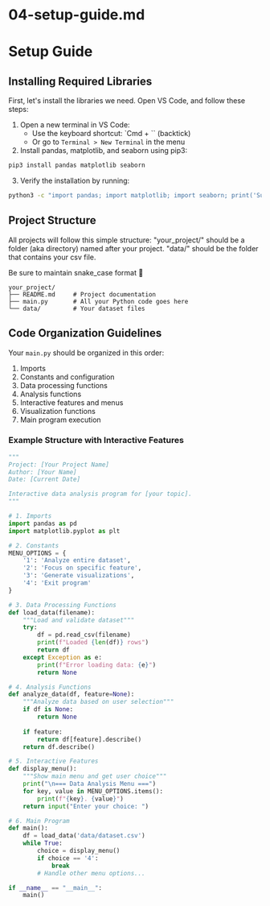 # 04-setup-guide.md

# Setup Guide

## Installing Required Libraries

First, let's install the libraries we need. Open VS Code, and follow these steps:
1. Open a new terminal in VS Code:
   * Use the keyboard shortcut: `Cmd + `` (backtick)
   * Or go to `Terminal > New Terminal` in the menu
2. Install pandas, matplotlib, and seaborn using pip3:

```bash
pip3 install pandas matplotlib seaborn
```

3. Verify the installation by running:

```bash
python3 -c "import pandas; import matplotlib; import seaborn; print('Success! 🎉')"
```

## Project Structure
All projects will follow this simple structure:
"your_project/" should be a folder (aka directory) named after your project. "data/" should be the folder that contains your csv file. 

Be sure to maintain snake_case format 🐍
```
your_project/
├── README.md     # Project documentation
├── main.py       # All your Python code goes here
└── data/         # Your dataset files
```

## Code Organization Guidelines
Your `main.py` should be organized in this order:
1. Imports
2. Constants and configuration
3. Data processing functions
4. Analysis functions
5. Interactive features and menus
6. Visualization functions
7. Main program execution

### Example Structure with Interactive Features
```python
"""
Project: [Your Project Name]
Author: [Your Name]
Date: [Current Date]

Interactive data analysis program for [your topic].
"""

# 1. Imports
import pandas as pd
import matplotlib.pyplot as plt

# 2. Constants
MENU_OPTIONS = {
    '1': 'Analyze entire dataset',
    '2': 'Focus on specific feature',
    '3': 'Generate visualizations',
    '4': 'Exit program'
}

# 3. Data Processing Functions
def load_data(filename):
    """Load and validate dataset"""
    try:
        df = pd.read_csv(filename)
        print(f"Loaded {len(df)} rows")
        return df
    except Exception as e:
        print(f"Error loading data: {e}")
        return None

# 4. Analysis Functions
def analyze_data(df, feature=None):
    """Analyze data based on user selection"""
    if df is None:
        return None
    
    if feature:
        return df[feature].describe()
    return df.describe()

# 5. Interactive Features
def display_menu():
    """Show main menu and get user choice"""
    print("\n=== Data Analysis Menu ===")
    for key, value in MENU_OPTIONS.items():
        print(f"{key}. {value}")
    return input("Enter your choice: ")

# 6. Main Program
def main():
    df = load_data('data/dataset.csv')
    while True:
        choice = display_menu()
        if choice == '4':
            break
        # Handle other menu options...

if __name__ == "__main__":
    main()
```
